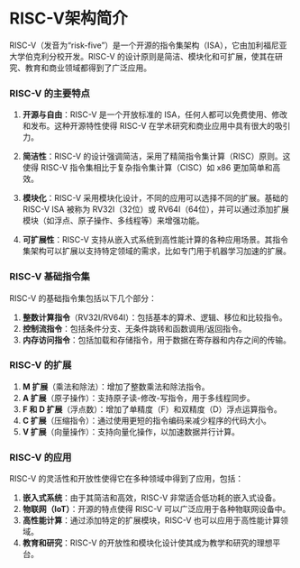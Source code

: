 # RISC-V架构简介

RISC-V（发音为“risk-five”）是一个开源的指令集架构（ISA），它由加利福尼亚大学伯克利分校开发。RISC-V 的设计原则是简洁、模块化和可扩展，使其在研究、教育和商业领域都得到了广泛应用。

### RISC-V 的主要特点

1. **开源与自由**：RISC-V 是一个开放标准的 ISA，任何人都可以免费使用、修改和发布。这种开源特性使得 RISC-V 在学术研究和商业应用中具有很大的吸引力。

2. **简洁性**：RISC-V 的设计强调简洁，采用了精简指令集计算（RISC）原则。这使得 RISC-V 指令集相比于复杂指令集计算（CISC）如 x86 更加简单和高效。

3. **模块化**：RISC-V 采用模块化设计，不同的应用可以选择不同的扩展。基础的 RISC-V ISA 被称为 RV32I（32位）或 RV64I（64位），并可以通过添加扩展模块（如浮点、原子操作、多线程等）来增强功能。

4. **可扩展性**：RISC-V 支持从嵌入式系统到高性能计算的各种应用场景。其指令集架构可以扩展以支持特定领域的需求，比如专门用于机器学习加速的扩展。

### RISC-V 基础指令集

RISC-V 的基础指令集包括以下几个部分：

1. **整数计算指令**（RV32I/RV64I）：包括基本的算术、逻辑、移位和比较指令。
2. **控制流指令**：包括条件分支、无条件跳转和函数调用/返回指令。
3. **内存访问指令**：包括加载和存储指令，用于数据在寄存器和内存之间的传输。

### RISC-V 的扩展

1. **M 扩展**（乘法和除法）：增加了整数乘法和除法指令。
2. **A 扩展**（原子操作）：支持原子读-修改-写指令，用于多线程同步。
3. **F 和 D 扩展**（浮点数）：增加了单精度（F）和双精度（D）浮点运算指令。
4. **C 扩展**（压缩指令）：通过使用更短的指令编码来减少程序的代码大小。
5. **V 扩展**（向量操作）：支持向量化操作，以加速数据并行计算。

### RISC-V 的应用

RISC-V 的灵活性和开放性使得它在多种领域中得到了应用，包括：

1. **嵌入式系统**：由于其简洁和高效，RISC-V 非常适合低功耗的嵌入式设备。
2. **物联网（IoT）**：开源的特点使得 RISC-V 可以广泛应用于各种物联网设备中。
3. **高性能计算**：通过添加特定的扩展模块，RISC-V 也可以应用于高性能计算领域。
4. **教育和研究**：RISC-V 的开放性和模块化设计使其成为教学和研究的理想平台。

